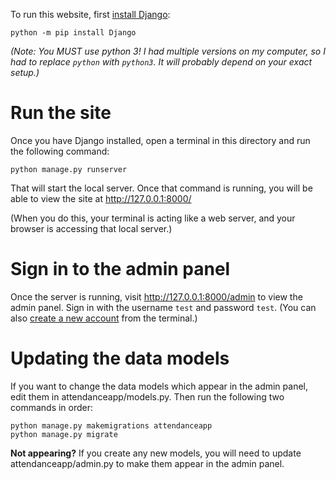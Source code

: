To run this website, first [install Django](https://docs.djangoproject.com/en/3.2/topics/install/#installing-official-release):

```
python -m pip install Django
```

*(Note: You MUST use python 3! I had multiple versions on my computer, so I had to replace `python` with `python3`. It will probably depend on your exact setup.)*

# Run the site
Once you have Django installed, open a terminal in this directory and run the following command:
```
python manage.py runserver
```

That will start the local server. Once that command is running, you will be able to view the site at http://127.0.0.1:8000/

(When you do this, your terminal is acting like a web server, and your browser is accessing that local server.)

# Sign in to the admin panel
Once the server is running, visit http://127.0.0.1:8000/admin to view the admin panel.
Sign in with the username `test` and password `test`. (You can also [create a new account](https://docs.djangoproject.com/en/3.2/intro/tutorial02/#creating-an-admin-user) from the terminal.)

# Updating the data models
If you want to change the data models which appear in the admin panel, edit them in attendanceapp/models.py. Then run the following two commands in order:
```
python manage.py makemigrations attendanceapp
python manage.py migrate
```

**Not appearing?** If you create any new models, you will need to update attendanceapp/admin.py to make them appear in the admin panel.